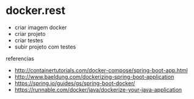 # docker.rest



* criar imagem docker 
* criar projeto
* criar testes
* subir projeto com testes

referencias 

* http://containertutorials.com/docker-compose/spring-boot-app.html
* http://www.baeldung.com/dockerizing-spring-boot-application
* https://spring.io/guides/gs/spring-boot-docker/
* https://runnable.com/docker/java/dockerize-your-java-application

